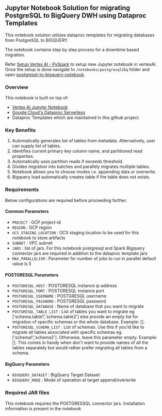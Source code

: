 ## Jupyter Notebook Solution for migrating PostgreSQL to BigQuery DWH using Dataproc Templates


This notebook solution utilizes dataproc templates for migrating databases from PostgreSQL to BIGQUERY. 

The notebook contains step by step process for a downtime based migration.

Refer [Setup Vertex AI - PySpark](../generic_notebook/README.md) to setup new Jupyter notebook in vertexAI.
Once the setup is done navigate to `/notebooks/postgresql2bq` folder and open
[postgresql-to-bigquery-notebook](./postgresql-to-bigquery-notebook.ipynb).

### Overview

This notebook is built on top of:
* [Vertex AI Jupyter Notebook](https://cloud.google.com/vertex-ai/docs/tutorials/jupyter-notebooks)
* [Google Cloud's Dataproc Serverless](https://cloud.google.com/dataproc-serverless/)
* Dataproc Templates which are maintained in this github project.

### Key Benefits
1) Automatically generates list of tables from metadata. Alternatively, user can supply list of tables.
2) Identifies current primary key column name, and partitioned read properties.
3) Automatically uses partition reads if exceeds threshold.
4) Divides migration into batches and parallely migrates multiple tables.
5) Notebook allows you to choose modes i.e. appending data or overwrite.
6) Bigquery load automatically creates table if the table does not exists.


### Requirements

Below configurations are required before proceeding further.

#### Common Parameters

* `PROJECT` : GCP project-id
* `REGION` : GCP region
* `GCS_STAGING_LOCATION` : GCS staging location to be used for this notebook to store artifacts
* `SUBNET` : VPC subnet
* `JARS` : list of jars. For this notebook postgresql and Spark Bigquery connector jars are required in addition to the dataproc template jars
* `MAX_PARALLELISM` : Parameter for number of jobs to run in parallel default value is 5

#### POSTGRESQL  Parameters
* `POSTGRESQL_HOST` : POSTGRESQL instance ip address
* `POSTGRESQL_PORT` : POSTGRESQL instance port
* `POSTGRESQL_USERNAME` : POSTGRESQL username
* `POSTGRESQL_PASSWORD` : POSTGRESQL password
* `POSTGRESQL_DATABASE` : Name of database that you want to migrate
* `POSTGRESQL_TABLE_LIST` : List of tables you want to migrate eg ['schema.table1','schema.table2'] else provide an empty list for migration of specific schemas or the whole database. Example: [].
* `POSTGRESQL_SCHEMA_LIST` : List of schemas. Use this if you'ld like to migrate all tables associated with specific schemas eg. ['schema1','schema2']. Otherwise, leave this parameter empty. Example: []. This comes in handy when don't want to provide names of all the tables separately but would rather prefer migrating all tables from a schema.

#### BigQuery Parameters

* `BIGQUERY_DATASET` : BigQuery Target Dataset
* `BIGQUERY_MODE` : Mode of operation at target append/overwrite


### Required JAR files

This notebook requires the POSTGRESSQL connector jars. Installation information is present in the notebook



